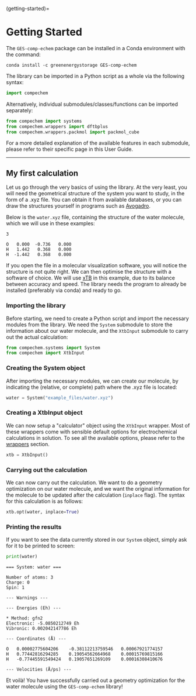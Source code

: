 (getting-started)=

# Getting Started

The `GES-comp-echem` package can be installed in a Conda environment with the command:
```
conda install -c greenenergystorage GES-comp-echem
```

The library can be imported in a Python script as a whole via the following syntax:

```python
import compechem
```

Alternatively, individual submodules/classes/functions can be imported separately:

```python
from compechem import systems
from compechem.wrappers import dftbplus
from compechem.wrappers.packmol import packmol_cube
```

For a more detailed explanation of the available features in each submodule, please refer to their specific page in this User Guide.

---

## My first calculation

Let us go through the very basics of using the library. At the very least, you will need the geometrical structure of the system you want to study, in the form of a .xyz file. You can obtain it from available databases, or you can draw the structures yourself in programs such as [Avogadro](https://avogadro.cc/).

Below is the `water.xyz` file, containing the structure of the water molecule, which we will use in these examples:

```
3

O   0.000  -0.736   0.000  
H   1.442   0.368   0.000  
H  -1.442   0.368   0.000  
```

If you open the file in a molecular visualization software, you will notice the structure is not quite right. We can then optimise the structure with a software of choice. We will use [xTB](https://github.com/grimme-lab/xtb) in this example, due to its balance between accuracy and speed. The library needs the program to already be installed (preferably via conda) and ready to go.

### Importing the library

Before starting, we need to create a Python script and import the necessary modules from the library. We need the `System` submodule to store the information about our water molecule, and the `XtbInput` submodule to carry out the actual calculation:

```python
from compechem.systems import System
from compechem import XtbInput
```

### Creating the System object

After importing the necessary modules, we can create our molecule, by indicating the (relative, or complete) path where the .xyz file is located:

```python
water = System("example_files/water.xyz")
```

### Creating a XtbInput object

We can now setup a "calculator" object using the `XtbInput` wrapper. Most of these wrappers come with sensible default options for electrochemical calculations in solution. To see all the available options, please refer to the [wrappers](Guide-wrappers) section.

```python
xtb = XtbInput()
```

### Carrying out the calculation

We can now carry out the calculation. We want to do a geometry optimization on our water molecule, and we want the original information for the molecule to be updated after the calculation (`inplace` flag). The syntax for this calculation is as follows:

```python
xtb.opt(water, inplace=True)
```

### Printing the results

If you want to see the data currently stored in our `System` object, simply ask for it to be printed to screen:

```python
print(water)
```

```
=== System: water === 

Number of atoms: 3
Charge: 0
Spin: 1

--- Warnings ---

--- Energies (Eh) --- 

* Method: gfn2
Electronic: -5.0850212749 Eh
Vibronic: 0.002042147786 Eh

--- Coordinates (Å) --- 

O	0.00002775604206	-0.38112213759546	0.00067921774157
H	0.77442816294285	0.19054562664968	0.00015769815166
H	-0.77445591549424	0.19057651269109	0.00016308410676

--- Velocities (Å/ps) --- 
```

Et voilà! You have successfully carried out a geometry optimization for the water molecule using the `GES-comp-echem` library!